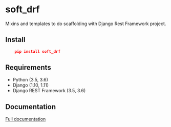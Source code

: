 # soft_drf
Mixins and templates to do scaffolding with Django Rest Framework project.

## Install
```json
    pip install soft_drf
```


## Requirements
* Python (3.5, 3.6)
* Django (1.10, 1.11)
* Django REST Framework (3.5, 3.6)


## Documentation
[Full documentation](https://angellagunas.github.io/soft_drf/)
